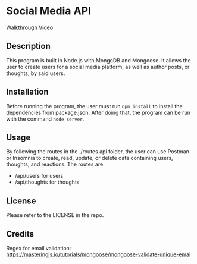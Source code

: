 # Social Media API
[Walkthrough Video](https://drive.google.com/file/d/1hNU60udZz2GNflbh2oDo8-mNZNTMUfcp/view?usp=sharing)

## Description 
This program is built in Node.js with MongoDB and Mongoose. It allows the user to create users for a social media platform, as well as author posts, or thoughts, by said users. 

## Installation
Before running the program, the user must run ```npm install``` to install the dependencies from package.json. After doing that, the program can be run with the command ```node server```.

## Usage
By following the routes in the ./routes.api folder, the user can use Postman or Insomnia to create, read, update, or delete data containing users, thoughts, and reactions. The routes are: 
- /api/users for users   
- /api/thoughts for thoughts   

## License
Please refer to the LICENSE in the repo.

## Credits
Regex for email validation: https://masteringjs.io/tutorials/mongoose/mongoose-validate-unique-emai